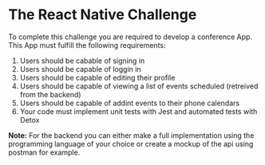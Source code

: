 # The React Native Challenge
To complete this challenge you are required to develop a conference App. This App must fulfill the following requirements:

1. Users should be cabable of signing in
2. Users should be capable of loggin in
3. Users should be capable of editing their profile
4. Users should be capable of viewing a list of events scheduled (retreived from the backend)
5. Users should be capable of addint events to their phone calendars
6. Your code must implement unit tests with Jest and automated tests with Detox

**Note:** For the backend you can either make a full implementation using the programming language of your choice or create a mockup of the api using postman for example.
